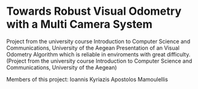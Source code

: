 # Towards Robust Visual Odometry with a Multi Camera System
Project from the university course Introduction to Computer Science and Communications, University of the Aegean
Presentation of an Visual Odometry Algorithm which is reliable in enviroments with great difficulty.
(Project from the university course Introduction to Computer Science and Communications, University of the Aegean)

Members of this project:
Ioannis Kyriazis
Apostolos Mamoulellis
